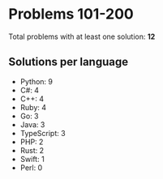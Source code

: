 # Problems 101-200

Total problems with at least one solution: **12**

## Solutions per language

- Python: 9
- C#: 4
- C++: 4
- Ruby: 4
- Go: 3
- Java: 3
- TypeScript: 3
- PHP: 2
- Rust: 2
- Swift: 1
- Perl: 0
